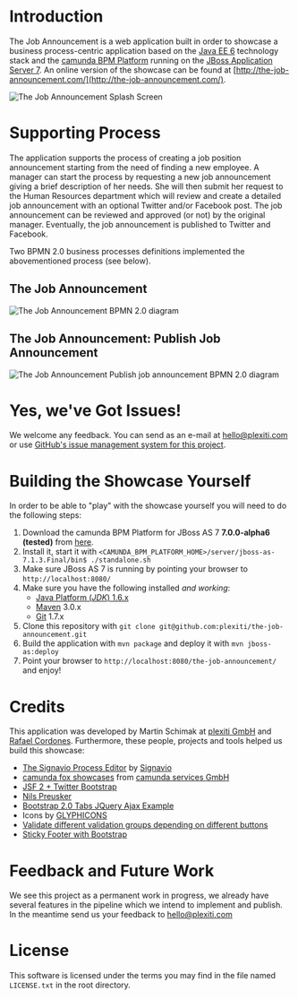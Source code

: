# Introduction

The Job Announcement is a web application built in order to showcase a business process-centric
application based on the [Java EE 6](http://www.oracle.com/technetwork/java/javaee/overview/index.html) technology stack
and the [camunda BPM Platform](http://www.camunda.org) running on the [JBoss Application Server 7](http://www.jboss.org/jbossas/).
An online version of the showcase can be found at [http://the-job-announcement.com/](http://the-job-announcement.com/).

![The Job Announcement Splash Screen][1]

# Supporting Process

The application supports the process of creating a job position announcement starting from the need of
finding a new employee. A manager can start the process by requesting a new job announcement giving a
brief description of her needs. She will then submit her request to the Human Resources department which
will review and create a detailed job announcement with an optional Twitter and/or Facebook post. The job
announcement can be reviewed and approved (or not) by the original manager. Eventually, the job announcement
is published to Twitter and Facebook.

Two BPMN 2.0 business processes definitions implemented the abovementioned process (see below).

## The Job Announcement
![The Job Announcement BPMN 2.0 diagram][2]
## The Job Announcement: Publish Job Announcement
![The Job Announcement Publish job announcement BPMN 2.0 diagram][3]

# Yes, we've Got Issues!

We welcome any feedback. You can send as an e-mail at [hello@plexiti.com](mailto:hello@plexiti.com) or use [GitHub's
issue management system for this project](https://github.com/plexiti/the-job-announcement/issues).

# Building the Showcase Yourself

In order to be able to "play" with the showcase yourself you will need to do the following steps:

1. Download the camunda BPM Platform for JBoss AS 7 **7.0.0-alpha6 (tested)** from [here](http://camunda.org/download/).
1. Install it, start it with `<CAMUNDA_BPM_PLATFORM_HOME>/server/jboss-as-7.1.3.Final/bin$ ./standalone.sh`
1. Make sure JBoss AS 7 is running by pointing your browser to `http://localhost:8080/`
1. Make sure you have the following installed *and working*:
    * [Java Platform (*JDK*) 1.6.x](http://www.oracle.com/technetwork/java/javase/downloads/index.html)
    * [Maven](http://maven.apache.org/) 3.0.x
    * [Git](http://git-scm.com/) 1.7.x
1. Clone this repository with `git clone git@github.com:plexiti/the-job-announcement.git`
1. Build the application with `mvn package` and deploy it with `mvn jboss-as:deploy`
1. Point your browser to `http://localhost:8080/the-job-announcement/` and enjoy!

# Credits

This application was developed by Martin Schimak at [plexiti GmbH](http://plexiti.com/) and [Rafael Cordones](http://rafael.cordones.me). Furthermore, these people, projects and tools helped us build this showcase:

* [The Signavio Process Editor](http://www.signavio.com/en/products/overview.html) by [Signavio](http://www.signavio.com/)
* [camunda fox showcases](https://bitbucket.org/camunda/fox-showcases/) from [camunda services GmbH](http://www.camunda.com/)
* [JSF 2 + Twitter Bootstrap](http://rkovacevic.blogspot.co.at/2012/05/jsf-2-twitter-bootstrap.html)
* [Nils Preusker](http://www.nilspreusker.de/)
* [Bootstrap 2.0 Tabs JQuery Ajax Example](http://www.mightywebdeveloper.com/coding/bootstrap-2-tabs-jquery-load-content/)
* Icons by [GLYPHICONS](http://glyphicons.com/)
* [Validate different validation groups depending on different buttons](http://www.dirkreske.de/button-based-bean-validation/)
* [Sticky Footer with Bootstrap](https://gist.github.com/1855032)

# Feedback and Future Work

We see this project as a permanent work in progress, we already have several features in the pipeline which
we intend to implement and publish. In the meantime send us your feedback to [hello@plexiti.com](mailto:hello@plexiti.com)

# License

This software is licensed under the terms you may find in the file named `LICENSE.txt` in the root directory.

[1]: https://raw.github.com/plexiti/the-job-announcement/master/src/main/webapp/resources/img/the-job-announcement-screenshot.png
[2]: https://raw.github.com/plexiti/the-job-announcement/master/src/main/webapp/resources/img/Stellenausschreibung-Ebene-Engine.png
[3]: https://raw.github.com/plexiti/the-job-announcement/master/src/main/webapp/resources/img/Stellenausschreibung-Ebene-Durchfuehrung-Engine.png
